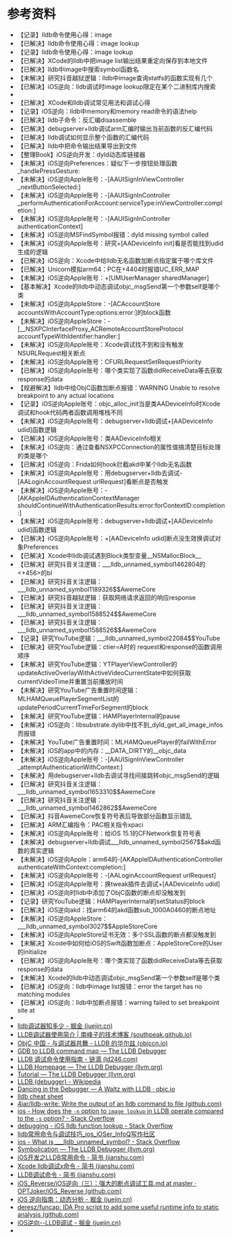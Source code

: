 # 参考资料

* 【记录】lldb命令使用心得：image
* 【已解决】lldb命令使用心得：image lookup
* 【记录】lldb命令使用心得：image lookup
* 【已解决】XCode的lldb中把image list输出结果重定向保存到本地文件
* 【已解决】lldb中image中搜索symbol函数名
* 【未解决】研究抖音越狱逻辑：lldb中image查询statfs的函数实现有几个
* 【已解决】iOS逆向：lldb调试时image lookup限定在某个二进制库内搜索
* 
* 【已解决】XCode和lldb调试常见用法和调试心得
* 【记录】iOS逆向：lldb中memory和memory read命令的语法help
* 【已解决】lldb子命令：反汇编disassemble
* 【已解决】debugserver+lldb调试arm汇编时输出当前函数的反汇编代码
* 【已解决】lldb调试如何显示整个函数的汇编代码
* 【已解决】lldb中把命令输出结果导出到文件
* 【整理Book】iOS逆向开发：dyld动态库链接器
* 【未解决】iOS逆向Preferences：疑似下一步按钮处理函数_handlePressGesture:
* 【未解决】iOS逆向Apple账号：-[AAUISignInViewController _nextButtonSelected:]
* 【未解决】iOS逆向Apple账号：-[AAUISignInController _performAuthenticationForAccount:serviceType:inViewController:completion:]
* 【未解决】iOS逆向Apple账号：-[AAUISignInController authenticationContext]
* 【未解决】iOS逆向MSFindSymbol报错：dyld missing symbol called
* 【未解决】iOS逆向Apple账号：研究+[AADeviceInfo init]看是否能找到udid生成的逻辑
* 【已解决】iOS逆向：Xcode中给lldb无名函数加断点指定属于哪个库文件
* 【已解决】Unicorn模拟arm64：PC在+4404时报错UC_ERR_MAP
* 【未解决】iOS逆向Apple账号：+[UMUserManager sharedManager]
* 【基本解决】Xcode的lldb中动态调试objc_msgSend第一个参数self是哪个类
* 【未解决】iOS逆向AppleStore：-[ACAccountStore accountsWithAccountType:options:error:]的block函数
* 【未解决】iOS逆向AppleStore：-[__NSXPCInterfaceProxy_ACRemoteAccountStoreProtocol accountTypeWithIdentifier:handler:]
* 【未解决】iOS逆向Apple账号：Xcode调试找不到和没有触发NSURLRequest相关断点
* 【未解决】iOS逆向Apple账号：CFURLRequestSetRequestPriority
* 【已解决】iOS逆向Apple账号：哪个类实现了函数didReceiveData等去获取response的data
* 【规避解决】lldb中给ObjC函数加断点报错：WARNING Unable to resolve breakpoint to any actual locations
* 【记录】iOS逆向Apple账号：objc_alloc_init当是类AADeviceInfo时Xcode调试和hook代码两者函数调用堆栈不同
* 【未解决】iOS逆向Apple账号：debugserver+lldb调试+[AADeviceInfo udid]函数逻辑
* 【已解决】iOS逆向Apple账号：类AADeviceInfo相关
* 【未解决】iOS逆向：通过查看NSXPCConnection的属性值搞清楚目标处理的类是哪个
* 【已解决】iOS逆向：Frida如何hook拦截akd中某个lldb无名函数
* 【未解决】iOS逆向Apple账号：用debugserver+lldb去调试-[AALoginAccountRequest urlRequest]看断点是否触发
* 【未解决】iOS逆向Apple账号：-[AKAppleIDAuthenticationContextManager shouldContinueWithAuthenticationResults:error:forContextID:completion:]
* 【未解决】iOS逆向Apple账号：debugserver+lldb调试+[AADeviceInfo udid]函数逻辑
* 【已解决】iOS逆向Apple账号：+[AADeviceInfo udid]断点没生效换调试对象Preferences
* 【已解决】Xcode中lldb调试遇到Block类型变量__NSMallocBlock__
* 【已解决】研究抖音关注逻辑：___lldb_unnamed_symbol1462804的<+456>的bl
* 【已解决】研究抖音关注逻辑：___lldb_unnamed_symbol1189326$$AwemeCore
* 【已解决】研究抖音越狱逻辑：获取网络请求返回的响应response
* 【已解决】研究抖音关注逻辑：___lldb_unnamed_symbol1588524$$AwemeCore
* 【已解决】研究抖音关注逻辑：___lldb_unnamed_symbol1588526$$AwemeCore
* 【记录】研究YouTube逻辑：___lldb_unnamed_symbol22084$$YouTube
* 【已解决】研究YouTube逻辑：ctier=A时的 request和response的函数调用顺序
* 【未解决】研究YouTube逻辑：YTPlayerViewController的updateActiveOverlayWithActiveVideoCurrentState中如何获取currentVideoTime并重置当前播放时间
* 【未解决】研究YouTube广告重置时间逻辑：MLHAMQueuePlayerSegmentList的updatePeriodCurrentTimeForSegment的block
* 【未解决】研究YouTube逻辑：HAMPlayerInternal的pause
* 【未解决】iOS逆向：libsubstrate.dylib中找不到_dyld_get_all_image_infos而报错
* 【未解决】YouTube广告重置时间：MLHAMQueuePlayer的failWithError
* 【未解决】iOS的app中的内存：__DATA_DIRTY的__objc_data
* 【未解决】iOS逆向Apple账号：-[AAUISignInViewController _attemptAuthenticationWithContext:]
* 【未解决】用debugserver+lldb去调试寻找间接跳转objc_msgSend的逻辑
* 【已解决】研究抖音关注逻辑：___lldb_unnamed_symbol1653310$$AwemeCore
* 【已解决】研究抖音关注逻辑：___lldb_unnamed_symbol1462862$$AwemeCore
* 【已解决】抖音AwemeCore恢复符号表后导致部分函数显示错乱
* 【已解决】ARM汇编指令：PAC相关指令xpaci
* 【未解决】iOS逆向Apple账号：给iOS 15.1的CFNetwork恢复符号表
* 【未解决】debugserver+lldb调试___lldb_unnamed_symbol2567$$akd函数的真实逻辑
* 【未解决】iOS逆向Apple：arm64的-[AKAppleIDAuthenticationController authenticateWithContext:completion:]
* 【未解决】iOS逆向Apple账号：-[AALoginAccountRequest urlRequest]
* 【已解决】iOS逆向Apple账号：换tweak插件去调试+[AADeviceInfo udid]
* 【已解决】iOS逆向时lldb中添加了ObjC函数的断点却没触发到
* 【记录】研究YouTube逻辑：HAMPlayerInternal的setStatus的block
* 【已解决】iOS逆向akd：找arm64的akd函数sub_1000A0460的断点地址
* 【未解决】iOS逆向AppleStore：___lldb_unnamed_symbol3027$$AppleStoreCore
* 【未解决】iOS逆向AppleStore证书无效：多个SSL函数的断点都没触发到
* 【未解决】Xcode中如何给iOS的Swift函数加断点：AppleStoreCore的User的initialize
* 【已解决】iOS逆向Apple账号：哪个类实现了函数didReceiveData等去获取response的data
* 【未解决】Xcode的lldb中动态调试objc_msgSend第一个参数self是哪个类
* 【已解决】iOS逆向：lldb中image list报错：error the target has no matching modules
* 【已解决】iOS逆向：lldb中加断点报错：warning failed to set breakpoint site at
* 
* [lldb调试器知多少 - 掘金 (juejin.cn)](https://juejin.cn/post/6844904048743677959)
* [LLDB调试器使用简介 | 南峰子的技术博客 (southpeak.github.io)](http://southpeak.github.io/2015/01/25/tool-lldb/)
* [ObjC 中国 - 与调试器共舞 - LLDB 的华尔兹 (objccn.io)](https://objccn.io/issue-19-2/)
* [GDB to LLDB command map — The LLDB Debugger](https://lldb.llvm.org/use/map.html)
* [LLDB 调试命令使用指南 - 链滴 (ld246.com)](https://ld246.com/article/1556200452086)
* [LLDB Homepage — The LLDB Debugger (llvm.org)](https://lldb.llvm.org/)
* [Tutorial — The LLDB Debugger (llvm.org)](https://lldb.llvm.org/use/tutorial.html)
* [LLDB (debugger) - Wikipedia](https://en.wikipedia.org/wiki/LLDB_(debugger))
* [Dancing in the Debugger — A Waltz with LLDB · objc.io](https://www.objc.io/issues/19-debugging/lldb-debugging/)
* [lldb cheat sheet](https://www.nesono.com/sites/default/files/lldb%20cheat%20sheet.pdf)
* [4iar/lldb-write: Write the output of an lldb command to file (github.com)](https://github.com/4iar/lldb-write)
* [ios - How does the `-n` option to `image lookup` in LLDB operate compared to the `-s` option? - Stack Overflow](https://stackoverflow.com/questions/57866267/how-does-the-n-option-to-image-lookup-in-lldb-operate-compared-to-the-s)
* [debugging - iOS lldb function lookup - Stack Overflow](https://stackoverflow.com/questions/30003724/ios-lldb-function-lookup)
* [lldb常用命令与调试技巧_ios_iOSer_InfoQ写作社区](https://xie.infoq.cn/article/2b42379e780ed0cd0da831546)
* [ios - What is ___lldb_unnamed_symbol? - Stack Overflow](https://stackoverflow.com/questions/47922665/what-is-lldb-unnamed-symbol)
* [Symbolication — The LLDB Debugger (llvm.org)](https://lldb.llvm.org/use/symbolication.html)
* [iOS开发之LLDB常用命令 - 简书 (jianshu.com)](https://www.jianshu.com/p/724ab5688f76)
* [Xcode lldb调试x命令 - 简书 (jianshu.com)](https://www.jianshu.com/p/63248ba63eb3)
* [LLDB调试命令 - 简书 (jianshu.com)](https://www.jianshu.com/p/d9ec49de9372)
* [iOS_Reverse/iOS逆向（三）：强大的断点调试工具.md at master · OPTJoker/iOS_Reverse (github.com)](https://github.com/OPTJoker/iOS_Reverse/blob/master/iOS%E9%80%86%E5%90%91%EF%BC%88%E4%B8%89%EF%BC%89%EF%BC%9A%E5%BC%BA%E5%A4%A7%E7%9A%84%E6%96%AD%E7%82%B9%E8%B0%83%E8%AF%95%E5%B7%A5%E5%85%B7.md)
* [iOS 逆向指南：动态分析 - 掘金 (juejin.cn)](https://juejin.cn/post/6844903889498537997)
* [deresz/funcap: IDA Pro script to add some useful runtime info to static analysis (github.com)](https://github.com/deresz/funcap)
* [iOS逆向--LLDB调试 - 掘金 (juejin.cn)](https://juejin.cn/post/6894254628599398407)
* 